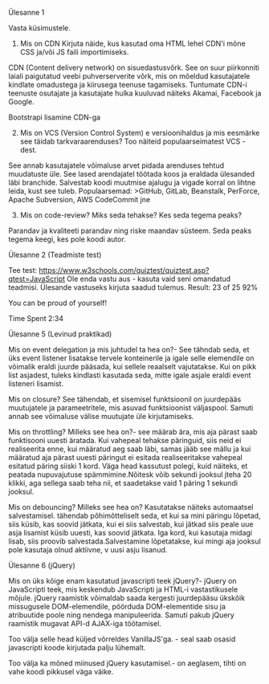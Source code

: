 Ülesanne 1

Vasta küsimustele.
1. Mis on CDN Kirjuta näide, kus kasutad oma HTML lehel CDN'i mõne CSS ja/või JS faili importimiseks.

CDN (Content delivery network) on sisuedastusvõrk. See on suur piirkonniti laiali paigutatud veebi puhverserverite võrk, mis on mõeldud kasutajatele kindlate omadustega ja kiirusega teenuse tagamiseks. Tuntumate CDN-i teenuste osutajate ja kasutajate hulka kuuluvad näiteks Akamai, Facebook ja Google.

<script src="https://maxcdn.bootstrapcdn.com/bootstrap/3.4.1/js/bootstrap.min.js"></script> Bootstrapi lisamine CDN-ga

2. Mis on VCS (Version Control System) e versioonihaldus ja mis eesmärke see täidab tarkvaraarenduses? Too näiteid populaarseimatest VCS -dest.


See annab kasutajatele võimaluse arvet pidada arenduses tehtud muudatuste üle. See lased arendajatel töötada koos ja eraldada ülesanded läbi branchide. Salvestab koodi muutmise ajalugu ja vigade korral on lihtne leida, kust see tuleb. Populaarsemad: >GitHub, GitLab, Beanstalk, PerForce, Apache Subversion, AWS CodeCommit jne


3. Mis on code-review? Miks seda tehakse? Kes seda tegema peaks?

Parandav ja kvaliteeti parandav ning riske maandav süsteem. Seda peaks tegema keegi, kes pole koodi autor. 


Ülesanne 2 (Teadmiste test)

Tee test: https://www.w3schools.com/quiztest/quiztest.asp?qtest=JavaScript
Ole enda vastu aus - kasuta vaid seni omandatud teadmisi.
Ülesande vastuseks kirjuta saadud tulemus.
Result:
23 of 25
92%

You can be proud of yourself!

Time Spent
2:34

Ülesanne 5 (Levinud praktikad)

Mis on event delegation ja mis juhtudel ta hea on?- See tähndab seda, et üks event listener lisatakse tervele konteinerile ja igale selle elemendile on võimalik eraldi juurde pääsada, kui sellele reaalselt vajutatakse. Kui on pikk list asjadest, tuleks kindlasti kasutada seda, mitte igale asjale eraldi event listeneri lisamist.

Mis on closure? See tähendab, et sisemisel funktsioonil on juurdepääs muutujatele ja parameetritele, mis asuvad funktsioonist väljaspool. Samuti annab see võimaluse välise muutujate üle kirjutamiseks.

Mis on throttling? Milleks see hea on?- see määrab ära, mis aja pärast saab funktisooni uuesti äratada. Kui vahepeal tehakse päringuid, siis neid ei realiseerita enne, kui määratud aeg saab läbi, samas jääb see mällu ja kui määratud aja pärast uuesti päringut ei esitada realiseeritakse vahepeal esitatud päring siiski 1 kord. Väga head kassutust polegi, kuid näiteks, et peatada nupuvajutuse spämmimine.Nõitesk võib sekundi jooksul jteha 20 klikki, aga sellega saab teha nii, et saadetakse vaid 1 päring 1 sekundi jooksul.

Mis on debouncing? Milleks see hea on? Kasutatakse näiteks automaatsel salvestamisel. tähendab põhimõtteliselt seda, et kui sa mini päringu lõpetad, siis küsib, kas soovid jätkata, kui ei siis salvestab, kui jätkad siis peale uue asja lisamist küsib uuesti, kas soovid jätkata. Iga kord, kui kasutaja midagi lisab, siis proovib salvestada.Salvestamine lõpetatakse, kui mingi aja jooksul pole kasutaja olnud aktiivne, v uusi asju lisanud.

Ülesanne 6 (jQuery)

Mis on üks kõige enam kasutatud javascripti teek jQuery?- jQuery on JavaScripti teek, mis keskendub JavaScripti ja HTML-i vastastikusele mõjule. jQuery raamistik võimaldab saada kergesti juurdepääsu ükskõik missugusele DOM-elemendile, pöörduda DOM-elementide sisu ja atribuutide poole ning nendega manipuleerida. Samuti pakub jQuery raamistik mugavat API-d AJAX-iga töötamisel.


Too välja selle head küljed võrreldes VanillaJS'ga. - seal saab osasid javascripti koode kirjutada palju lühemalt.


Too välja ka mõned miinused jQuery kasutamisel.- on aeglasem, tihti on vahe koodi pikkusel väga väike.


